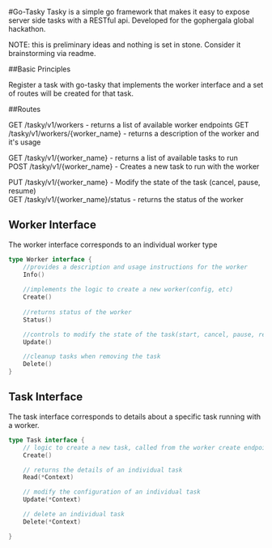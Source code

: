 #Go-Tasky
Tasky is a simple go framework that makes it easy to expose server side tasks with a RESTful api. Developed for the gophergala global hackathon.  

NOTE: this is preliminary ideas and nothing is set in stone. Consider it brainstorming via readme.  

##Basic Principles

Register a task with go-tasky that implements the worker interface and a set of routes will be created for that task. 

##Routes

GET /tasky/v1/workers - returns a list of available worker endpoints
GET /tasky/v1/workers/{worker_name} - returns a description of the worker and it's usage  
  
GET /tasky/v1/{worker_name} - returns a list of available tasks to run  
POST /tasky/v1/{worker_name} - Creates a new task to run with the worker  

PUT /tasky/v1/{worker_name} - Modify the state of the task (cancel, pause, resume)  
GET /tasky/v1/{worker_name}/status - returns the status of the worker  

## Worker Interface
The worker interface corresponds to an individual worker type
```go
type Worker interface {
    //provides a description and usage instructions for the worker
    Info()
    
    //implements the logic to create a new worker(config, etc)
    Create()
    
    //returns status of the worker
    Status()

    //controls to modify the state of the task(start, cancel, pause, resume)
    Update()

    //cleanup tasks when removing the task
    Delete()
}
```


## Task Interface
The task interface corresponds to details about a specific task running with a worker.  
```go
type Task interface {
    // logic to create a new task, called from the worker create endpoint
    Create()

    // returns the details of an individual task 
    Read(*Context)

    // modify the configuration of an individual task
    Update(*Context)

    // delete an individual task
    Delete(*Context)

}

```
